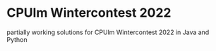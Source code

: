 # CPUlm Wintercontest 2022
partially working solutions for CPUlm Wintercontest 2022 in Java and Python